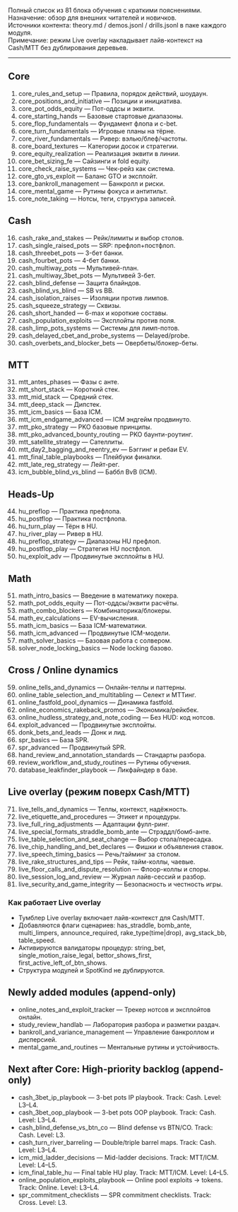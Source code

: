 Полный список из 81 блока обучения с краткими пояснениями.  
Назначение: обзор для внешних читателей и новичков.  
Источники контента: theory.md / demos.jsonl / drills.jsonl в паке каждого модуля.  
Примечание: режим Live overlay накладывает лайв-контекст на Cash/MTT без дублирования деревьев.

---

## Core
1. core_rules_and_setup — Правила, порядок действий, шоудаун.
2. core_positions_and_initiative — Позиции и инициатива.
3. core_pot_odds_equity — Пот-оддсы и эквити.
4. core_starting_hands — Базовые стартовые диапазоны.
5. core_flop_fundamentals — Фундамент флопа и c-bet.
6. core_turn_fundamentals — Игровые планы на тёрне.
7. core_river_fundamentals — Ривер: вэлью/блеф/частоты.
8. core_board_textures — Категории досок и стратегии.
9. core_equity_realization — Реализация эквити в линии.
10. core_bet_sizing_fe — Сайзинги и fold equity.
11. core_check_raise_systems — Чек-рейз как система.
12. core_gto_vs_exploit — Баланс GTO и эксплойт.
13. core_bankroll_management — Банкролл и риски.
14. core_mental_game — Рутины фокуса и антитильт.
15. core_note_taking — Нотсы, теги, структура записей.

## Cash
16. cash_rake_and_stakes — Рейк/лимиты и выбор столов.
17. cash_single_raised_pots — SRP: префлоп+постфлоп.
18. cash_threebet_pots — 3-бет банки.
19. cash_fourbet_pots — 4-бет банки.
20. cash_multiway_pots — Мультивей-план.
21. cash_multiway_3bet_pots — Мультивей 3-бет.
22. cash_blind_defense — Защита блайндов.
23. cash_blind_vs_blind — SB vs BB.
24. cash_isolation_raises — Изоляции против лимпов.
25. cash_squeeze_strategy — Сквизы.
26. cash_short_handed — 6-max и короткие составы.
27. cash_population_exploits — Эксплойты против поля.
28. cash_limp_pots_systems — Системы для лимп-потов.
29. cash_delayed_cbet_and_probe_systems — Delayed/probe.
30. cash_overbets_and_blocker_bets — Овербеты/блокер-беты.

## MTT
31. mtt_antes_phases — Фазы с анте.
32. mtt_short_stack — Короткий стек.
33. mtt_mid_stack — Средний стек.
34. mtt_deep_stack — Дипстек.
35. mtt_icm_basics — База ICM.
36. mtt_icm_endgame_advanced — ICM эндгейм продвинуто.
37. mtt_pko_strategy — PKO базовые принципы.
38. mtt_pko_advanced_bounty_routing — PKO баунти-роутинг.
39. mtt_satellite_strategy — Сателлиты.
40. mtt_day2_bagging_and_reentry_ev — Бэггинг и ребаи EV.
41. mtt_final_table_playbooks — Плейбуки финалки.
42. mtt_late_reg_strategy — Лейт-рег.
43. icm_bubble_blind_vs_blind — Баббл BvB (ICM).

## Heads-Up
44. hu_preflop — Практика префлопа.
45. hu_postflop — Практика постфлопа.
46. hu_turn_play — Тёрн в HU.
47. hu_river_play — Ривер в HU.
48. hu_preflop_strategy — Диапазоны HU префлоп.
49. hu_postflop_play — Стратегия HU постфлоп.
50. hu_exploit_adv — Продвинутые эксплойты в HU.

## Math
51. math_intro_basics — Введение в математику покера.
52. math_pot_odds_equity — Пот-оддсы/эквити расчёты.
53. math_combo_blockers — Комбинаторика/блокеры.
54. math_ev_calculations — EV-вычисления.
55. math_icm_basics — База ICM-математики.
56. math_icm_advanced — Продвинутые ICM-модели.
57. math_solver_basics — Базовая работа с солвером.
58. solver_node_locking_basics — Node locking базово.

## Cross / Online dynamics
59. online_tells_and_dynamics — Онлайн-теллы и паттерны.
60. online_table_selection_and_multitabling — Селект и МТТинг.
61. online_fastfold_pool_dynamics — Динамика fastfold.
62. online_economics_rakeback_promos — Экономика/рейкбек.
63. online_hudless_strategy_and_note_coding — Без HUD: код нотсов.
64. exploit_advanced — Продвинутые эксплойты.
65. donk_bets_and_leads — Донк и лид.
66. spr_basics — База SPR.
67. spr_advanced — Продвинутый SPR.
68. hand_review_and_annotation_standards — Стандарты разбора.
69. review_workflow_and_study_routines — Рутины обучения.
70. database_leakfinder_playbook — Ликфайндер в базе.

## Live overlay (режим поверх Cash/MTT)
71. live_tells_and_dynamics — Теллы, контекст, надёжность.
72. live_etiquette_and_procedures — Этикет и процедуры.
73. live_full_ring_adjustments — Адаптации фулл-ринг.
74. live_special_formats_straddle_bomb_ante — Стрэддл/бомб-анте.
75. live_table_selection_and_seat_change — Выбор стола/пересадка.
76. live_chip_handling_and_bet_declares — Фишки и объявления ставок.
77. live_speech_timing_basics — Речь/тайминг за столом.
78. live_rake_structures_and_tips — Рейк, тайм-коллы, чаевые.
79. live_floor_calls_and_dispute_resolution — Флоор-коллы и споры.
80. live_session_log_and_review — Журнал лайв-сессий и разбор.
81. live_security_and_game_integrity — Безопасность и честность игры.

### Как работает Live overlay
- Тумблер Live overlay включает лайв-контекст для Cash/MTT.  
- Добавляются флаги сценариев: has_straddle, bomb_ante, multi_limpers, announce_required, rake_type(time|drop), avg_stack_bb, table_speed.  
- Активируются валидаторы процедур: string_bet, single_motion_raise_legal, bettor_shows_first, first_active_left_of_btn_shows.  
- Структура модулей и SpotKind не дублируются.

## Newly added modules (append-only)

- online_notes_and_exploit_tracker — Трекер нотсов и эксплойтов онлайн.
- study_review_handlab — Лаборатория разбора и разметки раздач.
- bankroll_and_variance_management — Управление банкроллом и дисперсией.
- mental_game_and_routines — Ментальные рутины и устойчивость.

## Next after Core: High-priority backlog (append-only)

- cash_3bet_ip_playbook — 3-bet pots IP playbook. Track: Cash. Level: L3–L4.
- cash_3bet_oop_playbook — 3-bet pots OOP playbook. Track: Cash. Level: L3–L4.
- cash_blind_defense_vs_btn_co — Blind defense vs BTN/CO. Track: Cash. Level: L3.
- cash_turn_river_barreling — Double/triple barrel maps. Track: Cash. Level: L3–L4.
- icm_mid_ladder_decisions — Mid-ladder decisions. Track: MTT/ICM. Level: L4–L5.
- icm_final_table_hu — Final table HU play. Track: MTT/ICM. Level: L4–L5.
- online_population_exploits_playbook — Online pool exploits → tokens. Track: Online. Level: L3–L4.
- spr_commitment_checklists — SPR commitment checklists. Track: Cross. Level: L3.

